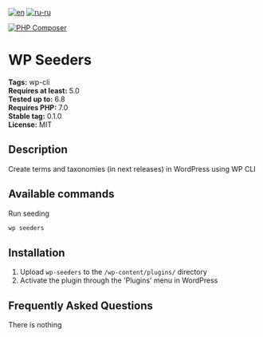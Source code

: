 [![en](https://img.shields.io/badge/lang-en-red.svg)](https://github.com/aigen31/wp-seeders/blob/master/README.md)
[![ru-ru](https://img.shields.io/badge/lang-ru--ru-green.svg)](https://github.com/aigen31/wp-seeders/blob/master/README.ru-ru.md)

[![PHP Composer](https://github.com/aigen31/wp-seeders/actions/workflows/php.yml/badge.svg)](https://github.com/aigen31/wp-seeders/actions/workflows/php.yml)

# WP Seeders

**Tags:** wp-cli  
**Requires at least:** 5.0  
**Tested up to:** 6.8  
**Requires PHP:** 7.0  
**Stable tag:** 0.1.0  
**License:** MIT

## Description

Create terms and taxonomies (in next releases) in WordPress using WP CLI

## Available commands

Run seeding

```bash
wp seeders
```

## Installation

1. Upload `wp-seeders` to the `/wp-content/plugins/` directory
2. Activate the plugin through the 'Plugins' menu in WordPress

## Frequently Asked Questions

There is nothing
